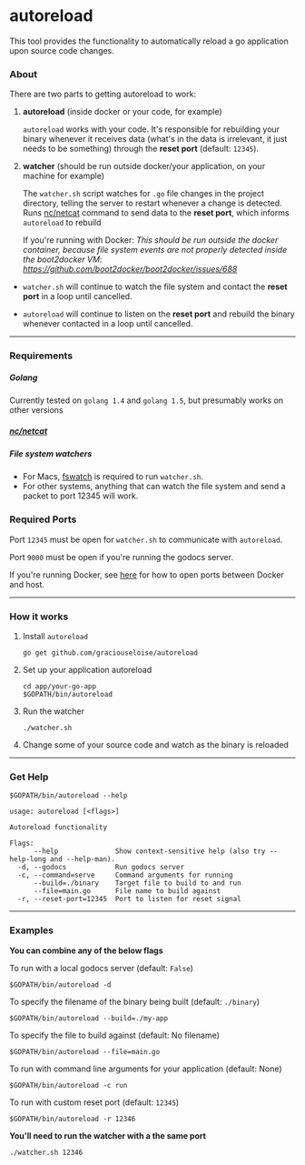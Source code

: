 # autoreload

This tool provides the functionality to automatically reload a go application upon source code changes.

### About
There are two parts to getting autoreload to work:

1. **autoreload** (inside docker or your code, for example)

	`autoreload` works with your code. It's responsible for rebuilding your binary
	whenever it receives data (what's in the data is irrelevant, it just needs to be something)
	through the **reset port** (default: `12345`).


2. **watcher** (should be run outside docker/your application, on your machine for example)
	
	The `watcher.sh` script watches for `.go` file changes in the project directory, telling the server to
	restart whenever a change is detected. Runs [nc/netcat](http://linux.die.net/man/1/nc) command to send data
	to the **reset port**, which informs `autoreload` to rebuild

	If you're running with Docker: _This should be run outside the docker
	container, because file system events are not properly detected inside the
	boot2docker VM: https://github.com/boot2docker/boot2docker/issues/688_

* `watcher.sh` will continue to watch the file system and contact the **reset port** in a loop until cancelled.

* `autoreload` will continue to listen on the **reset port** and rebuild the binary whenever contacted in a loop until cancelled.

***

### Requirements

##### Golang
Currently tested on `golang 1.4` and `golang 1.5`, but presumably works on other versions

##### [nc/netcat](http://linux.die.net/man/1/nc)

##### File system watchers
* For Macs, [fswatch](https://github.com/emcrisostomo/fswatch) is required to run `watcher.sh`.
* For other systems, anything that can watch the file system and send a packet to port 12345 will work.

### Required Ports

Port `12345` must be open for `watcher.sh` to communicate with `autoreload`.

Port `9000` must be open if you're running the godocs server.

If you're running Docker, see [here](https://docs.docker.com/engine/userguide/networking/default_network/dockerlinks/) for how to open ports between Docker and host.

***

### How it works

1. Install `autoreload`

	```
	go get github.com/graciouseloise/autoreload
	```

2. Set up your application autoreload
	```
	cd app/your-go-app
	$GOPATH/bin/autoreload
	```

3. Run the watcher

	```
	./watcher.sh
	```

4. Change some of your source code and watch as the binary is reloaded

***

### Get Help

```
$GOPATH/bin/autoreload --help

usage: autoreload [<flags>]

Autoreload functionality

Flags:
      --help              Show context-sensitive help (also try --help-long and --help-man).
  -d, --godocs            Run godocs server
  -c, --command=serve     Command arguments for running
      --build=./binary    Target file to build to and run
      --file=main.go      File name to build against
  -r, --reset-port=12345  Port to listen for reset signal
```

***

### Examples

**You can combine any of the below flags**

To run with a local godocs server (default: `False`)	
```
$GOPATH/bin/autoreload -d
```

To specify the filename of the binary being built (default: `./binary`)
```
$GOPATH/bin/autoreload --build=./my-app
```

To specify the file to build against (default: No filename)
```
$GOPATH/bin/autoreload --file=main.go
```

To run with command line arguments for your application (default: None)
```
$GOPATH/bin/autoreload -c run
```

To run with custom reset port (default: `12345`)
```
$GOPATH/bin/autoreload -r 12346
```
**You'll need to run the watcher with a the same port**
```
./watcher.sh 12346
```
